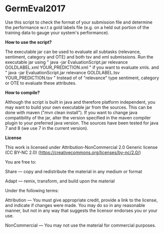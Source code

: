 # GermEval2017
Use this script to check the format of your submission file and determine the performance w.r.t a gold labels file (e.g. on a  held out portion of the training data to gauge your system's performance).

__How to use the script?__

The  executable jar can be used to evaluate all subtasks (relevance, sentiment, category and OTE) and both tsv and xml submissions.
Run the executable jar using " java -jar EvaluationScript.jar relevance GOLDLABEL.xml YOUR_PREDICTION.xml " if you want to evaluate xmls. and " java -jar EvaluationScript.jar relevance GOLDLABEL.tsv YOUR_PREDICTION.tsv " 
Instead of of "relevance" type  sentiment, category or OTE to evaluate these attributes.

__How to compile?__

Although the script is built in java and therefore platform independent, you may want to build your own executable jar from the sources. This can be done with maven ("mvn clean install"). If you want to change java compatibility of the jar, alter the version specified in the maven compiler plugin to your preferred java version. The sources have been tested for java 7 and 8 (we use 7 in the current version).

__License__

This work is licensed under Attribution-NonCommercial 2.0 Generic license (CC BY-NC 2.0)
(https://creativecommons.org/licenses/by-nc/2.0/)

You are free to:

Share — copy and redistribute the material in any medium or format

Adapt — remix, transform, and build upon the material

Under the following terms:

Attribution — You must give appropriate credit, provide a link to the license, and indicate if changes were made. You may do so in any reasonable manner, but not in any way that suggests the licensor endorses you or your use.

NonCommercial — You may not use the material for commercial purposes.
